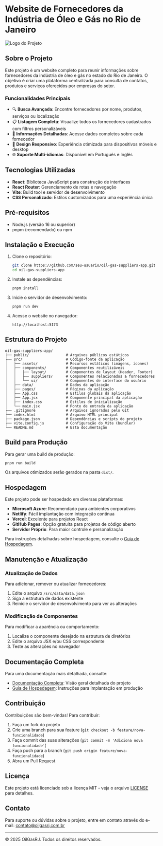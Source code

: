 # Website de Fornecedores da Indústria de Óleo e Gás no Rio de Janeiro

![Logo do Projeto](./src/assets/logo.png)

## Sobre o Projeto

Este projeto é um website completo para reunir informações sobre fornecedores da indústria de óleo e gás no estado do Rio de Janeiro. O objetivo é criar uma plataforma centralizada para consulta de contatos, produtos e serviços oferecidos por empresas do setor.

### Funcionalidades Principais

- 🔍 **Busca Avançada**: Encontre fornecedores por nome, produtos, serviços ou localização
- 📋 **Listagem Completa**: Visualize todos os fornecedores cadastrados com filtros personalizáveis
- 📄 **Informações Detalhadas**: Acesse dados completos sobre cada fornecedor
- 📱 **Design Responsivo**: Experiência otimizada para dispositivos móveis e desktop
- 🌐 **Suporte Multi-idiomas**: Disponível em Português e Inglês

## Tecnologias Utilizadas

- **React**: Biblioteca JavaScript para construção de interfaces
- **React Router**: Gerenciamento de rotas e navegação
- **Vite**: Build tool e servidor de desenvolvimento
- **CSS Personalizado**: Estilos customizados para uma experiência única

## Pré-requisitos

- Node.js (versão 16 ou superior)
- pnpm (recomendado) ou npm

## Instalação e Execução

1. Clone o repositório:
   ```bash
   git clone https://github.com/seu-usuario/oil-gas-suppliers-app.git
   cd oil-gas-suppliers-app
   ```

2. Instale as dependências:
   ```bash
   pnpm install
   ```

3. Inicie o servidor de desenvolvimento:
   ```bash
   pnpm run dev
   ```

4. Acesse o website no navegador:
   ```
   http://localhost:5173
   ```

## Estrutura do Projeto

```
oil-gas-suppliers-app/
├── public/                 # Arquivos públicos estáticos
├── src/                    # Código-fonte da aplicação
│   ├── assets/             # Recursos estáticos (imagens, ícones)
│   ├── components/         # Componentes reutilizáveis
│   │   ├── layout/         # Componentes de layout (Header, Footer)
│   │   ├── suppliers/      # Componentes relacionados a fornecedores
│   │   └── ui/             # Componentes de interface do usuário
│   ├── data/               # Dados da aplicação
│   ├── pages/              # Páginas da aplicação
│   ├── App.css             # Estilos globais da aplicação
│   ├── App.jsx             # Componente principal da aplicação
│   ├── index.css           # Estilos de inicialização
│   └── main.jsx            # Ponto de entrada da aplicação
├── .gitignore              # Arquivos ignorados pelo Git
├── index.html              # Arquivo HTML principal
├── package.json            # Dependências e scripts do projeto
├── vite.config.js          # Configuração do Vite (bundler)
└── README.md               # Esta documentação
```

## Build para Produção

Para gerar uma build de produção:

```bash
pnpm run build
```

Os arquivos otimizados serão gerados na pasta `dist/`.

## Hospedagem

Este projeto pode ser hospedado em diversas plataformas:

- **Microsoft Azure**: Recomendado para ambientes corporativos
- **Netlify**: Fácil implantação com integração contínua
- **Vercel**: Excelente para projetos React
- **GitHub Pages**: Opção gratuita para projetos de código aberto
- **Servidor Próprio**: Para maior controle e personalização

Para instruções detalhadas sobre hospedagem, consulte o [Guia de Hospedagem](../oil-gas-suppliers/guia_hospedagem.md).

## Manutenção e Atualização

### Atualização de Dados

Para adicionar, remover ou atualizar fornecedores:

1. Edite o arquivo `/src/data/data.json`
2. Siga a estrutura de dados existente
3. Reinicie o servidor de desenvolvimento para ver as alterações

### Modificação de Componentes

Para modificar a aparência ou comportamento:

1. Localize o componente desejado na estrutura de diretórios
2. Edite o arquivo JSX e/ou CSS correspondente
3. Teste as alterações no navegador

## Documentação Completa

Para uma documentação mais detalhada, consulte:

- [Documentação Completa](../oil-gas-suppliers/documentacao.md): Visão geral detalhada do projeto
- [Guia de Hospedagem](../oil-gas-suppliers/guia_hospedagem.md): Instruções para implantação em produção

## Contribuição

Contribuições são bem-vindas! Para contribuir:

1. Faça um fork do projeto
2. Crie uma branch para sua feature (`git checkout -b feature/nova-funcionalidade`)
3. Faça commit das suas alterações (`git commit -m 'Adiciona nova funcionalidade'`)
4. Faça push para a branch (`git push origin feature/nova-funcionalidade`)
5. Abra um Pull Request

## Licença

Este projeto está licenciado sob a licença MIT - veja o arquivo [LICENSE](LICENSE) para detalhes.

## Contato

Para suporte ou dúvidas sobre o projeto, entre em contato através do e-mail: contato@oilgasrj.com.br

---

© 2025 OilGasRJ. Todos os direitos reservados.


